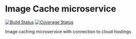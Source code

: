 # Image Cache microservice

[![Build Status](https://travis-ci.org/strider2038/imgcache-service.svg?branch=master)](https://travis-ci.org/strider2038/imgcache-service) [![Coverage Status](https://coveralls.io/repos/github/strider2038/imgcache-service/badge.svg?branch=master)](https://coveralls.io/github/strider2038/imgcache-service?branch=master)

Image caching microservice with connection to cloud hostings
